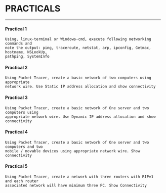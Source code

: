 # PRACTICALS

<hr></hr>

<h4>Practical 1</h4>

```
Using, linux-terminal or Windows-cmd, execute following networking commands and
note the output: ping, traceroute, netstat, arp, ipconfig, Getmac, hostname, NSLookUp,
pathping, SystemInfo
```
<h4>Practical 2</h4>

```
Using Packet Tracer, create a basic network of two computers using appropriate
network wire. Use Static IP address allocation and show connectivity
```
<h4>Practical 3</h4>

```
Using Packet Tracer, create a basic network of One server and two computers using
appropriate network wire. Use Dynamic IP address allocation and show connectivity
```
<h4>Practical 4</h4>

```
Using Packet Tracer, create a basic network of One server and two computers and two
mobile / movable devices using appropriate network wire. Show connectivity
```
<h4>Practical 5</h4>

```
Using Packet Tracer, create a network with three routers with RIPv1 and each router
associated network will have minimum three PC. Show Connectivity
```